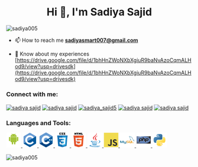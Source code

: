 <h1 align="center">Hi 👋, I'm Sadiya Sajid</h1>
<p align="left"> <img src="https://komarev.com/ghpvc/?username=sadiya005&label=Profile%20views&color=0e75b6&style=flat" alt="sadiya005" /> </p>

- 📫 How to reach me **sadiyasmart007@gmail.com**

- 📄 Know about my experiences [https://drive.google.com/file/d/1bhHnZWoNXbXgiuR9baNvAzoCqmALHod9/view?usp=drivesdk](https://drive.google.com/file/d/1bhHnZWoNXbXgiuR9baNvAzoCqmALHod9/view?usp=drivesdk)

<h3 align="left">Connect with me:</h3>
<p align="left">
<a href="https://linkedin.com/in/sadiya sajid" target="blank"><img align="center" src="https://raw.githubusercontent.com/rahuldkjain/github-profile-readme-generator/master/src/images/icons/Social/linked-in-alt.svg" alt="sadiya sajid" height="30" width="40" /></a>
<a href="https://fb.com/sadiya sajid" target="blank"><img align="center" src="https://raw.githubusercontent.com/rahuldkjain/github-profile-readme-generator/master/src/images/icons/Social/facebook.svg" alt="sadiya sajid" height="30" width="40" /></a>
<a href="https://instagram.com/sadiya_sajid5" target="blank"><img align="center" src="https://raw.githubusercontent.com/rahuldkjain/github-profile-readme-generator/master/src/images/icons/Social/instagram.svg" alt="sadiya_sajid5" height="30" width="40" /></a>
<a href="https://www.codechef.com/users/sadiya sajid" target="blank"><img align="center" src="https://cdn.jsdelivr.net/npm/simple-icons@3.1.0/icons/codechef.svg" alt="sadiya sajid" height="30" width="40" /></a>
<a href="https://www.hackerrank.com/sadiya sajid" target="blank"><img align="center" src="https://raw.githubusercontent.com/rahuldkjain/github-profile-readme-generator/master/src/images/icons/Social/hackerrank.svg" alt="sadiya sajid" height="30" width="40" /></a>
</p>

<h3 align="left">Languages and Tools:</h3>
<p align="left"> <a href="https://developer.android.com" target="_blank" rel="noreferrer"> <img src="https://raw.githubusercontent.com/devicons/devicon/master/icons/android/android-original-wordmark.svg" alt="android" width="40" height="40"/> </a> <a href="https://www.cprogramming.com/" target="_blank" rel="noreferrer"> <img src="https://raw.githubusercontent.com/devicons/devicon/master/icons/c/c-original.svg" alt="c" width="40" height="40"/> </a> <a href="https://www.w3schools.com/cpp/" target="_blank" rel="noreferrer"> <img src="https://raw.githubusercontent.com/devicons/devicon/master/icons/cplusplus/cplusplus-original.svg" alt="cplusplus" width="40" height="40"/> </a> <a href="https://www.w3schools.com/css/" target="_blank" rel="noreferrer"> <img src="https://raw.githubusercontent.com/devicons/devicon/master/icons/css3/css3-original-wordmark.svg" alt="css3" width="40" height="40"/> </a> <a href="https://www.w3.org/html/" target="_blank" rel="noreferrer"> <img src="https://raw.githubusercontent.com/devicons/devicon/master/icons/html5/html5-original-wordmark.svg" alt="html5" width="40" height="40"/> </a> <a href="https://www.java.com" target="_blank" rel="noreferrer"> <img src="https://raw.githubusercontent.com/devicons/devicon/master/icons/java/java-original.svg" alt="java" width="40" height="40"/> </a> <a href="https://developer.mozilla.org/en-US/docs/Web/JavaScript" target="_blank" rel="noreferrer"> <img src="https://raw.githubusercontent.com/devicons/devicon/master/icons/javascript/javascript-original.svg" alt="javascript" width="40" height="40"/> </a> <a href="https://www.mysql.com/" target="_blank" rel="noreferrer"> <img src="https://raw.githubusercontent.com/devicons/devicon/master/icons/mysql/mysql-original-wordmark.svg" alt="mysql" width="40" height="40"/> </a> <a href="https://www.php.net" target="_blank" rel="noreferrer"> <img src="https://raw.githubusercontent.com/devicons/devicon/master/icons/php/php-original.svg" alt="php" width="40" height="40"/> </a> <a href="https://www.python.org" target="_blank" rel="noreferrer"> <img src="https://raw.githubusercontent.com/devicons/devicon/master/icons/python/python-original.svg" alt="python" width="40" height="40"/> </a> </p>

<p><img align="center" src="https://github-readme-stats.vercel.app/api/top-langs?username=sadiya005&show_icons=true&locale=en&layout=compact" alt="sadiya005" /></p>


